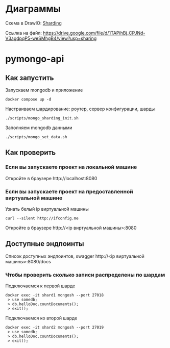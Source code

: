 # Диаграммы

Схема в DrawIO: [Sharding](https://viewer.diagrams.net/?tags=%7B%7D&lightbox=1&highlight=0000ff&edit=_blank&layers=1&nav=1&title=task1.drawio&page-id=U784_ij-aJZ7tw-NRi7e#Uhttps%3A%2F%2Fdrive.google.com%2Fuc%3Fid%3D1TAPihBj_CPJNd-V3agdpqP5-weSMhgB4%26export%3Ddownload)

Ссылка на файл: https://drive.google.com/file/d/1TAPihBj_CPJNd-V3agdpqP5-weSMhgB4/view?usp=sharing

# pymongo-api

## Как запустить

Запускаем mongodb и приложение

```shell
docker compose up -d
```

Настраиваем шардирование: роутер, сервер конфигурации, шарды
```shell
./scripts/mongo_sharding_init.sh
```


Заполняем mongodb данными

```shell
./scripts/mongo_set_data.sh
```

## Как проверить

### Если вы запускаете проект на локальной машине

Откройте в браузере http://localhost:8080

### Если вы запускаете проект на предоставленной виртуальной машине

Узнать белый ip виртуальной машины

```shell
curl --silent http://ifconfig.me
```

Откройте в браузере http://<ip виртуальной машины>:8080

## Доступные эндпоинты

Список доступных эндпоинтов, swagger http://<ip виртуальной машины>:8080/docs


### Чтобы проверить сколько записи распределены по шардам

Подключаемся к первой шарде

```shell
docker exec -it shard1 mongosh --port 27018
 > use somedb;
 > db.helloDoc.countDocuments();
 > exit(); 
```

Подключаемся ко второй шарде

```shell
docker exec -it shard2 mongosh --port 27019
 > use somedb;
 > db.helloDoc.countDocuments();
 > exit(); 
```
